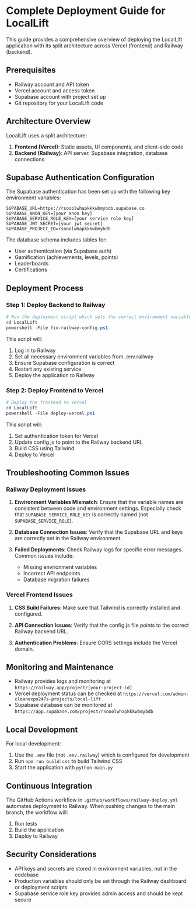 # Complete Deployment Guide for LocalLift

This guide provides a comprehensive overview of deploying the LocalLift application with its split architecture across Vercel (frontend) and Railway (backend).

## Prerequisites

- Railway account and API token
- Vercel account and access token
- Supabase account with project set up
- Git repository for your LocalLift code

## Architecture Overview

LocalLift uses a split architecture:

1. **Frontend (Vercel)**: Static assets, UI components, and client-side code
2. **Backend (Railway)**: API server, Supabase integration, database connections

## Supabase Authentication Configuration

The Supabase authentication has been set up with the following key environment variables:

```
SUPABASE_URL=https://rsooolwhapkkkwbmybdb.supabase.co
SUPABASE_ANON_KEY=[your anon key]
SUPABASE_SERVICE_ROLE_KEY=[your service role key] 
SUPABASE_JWT_SECRET=[your jwt secret]
SUPABASE_PROJECT_ID=rsooolwhapkkkwbmybdb
```

The database schema includes tables for:
- User authentication (via Supabase auth)
- Gamification (achievements, levels, points)
- Leaderboards
- Certifications

## Deployment Process

### Step 1: Deploy Backend to Railway

```powershell
# Run the deployment script which sets the correct environment variables and deploys to Railway
cd LocalLift
powershell -File fix-railway-config.ps1
```

This script will:
1. Log in to Railway
2. Set all necessary environment variables from .env.railway
3. Ensure Supabase configuration is correct
4. Restart any existing service
5. Deploy the application to Railway

### Step 2: Deploy Frontend to Vercel

```powershell
# Deploy the frontend to Vercel
cd LocalLift
powershell -File deploy-vercel.ps1
```

This script will:
1. Set authentication token for Vercel
2. Update config.js to point to the Railway backend URL
3. Build CSS using Tailwind
4. Deploy to Vercel

## Troubleshooting Common Issues

### Railway Deployment Issues

1. **Environment Variables Mismatch**: Ensure that the variable names are consistent between code and environment settings. Especially check that `SUPABASE_SERVICE_ROLE_KEY` is correctly named (not `SUPABASE_SERVICE_ROLE`).

2. **Database Connection Issues**: Verify that the Supabase URL and keys are correctly set in the Railway environment.

3. **Failed Deployments**: Check Railway logs for specific error messages. Common issues include:
   - Missing environment variables
   - Incorrect API endpoints
   - Database migration failures

### Vercel Frontend Issues

1. **CSS Build Failures**: Make sure that Tailwind is correctly installed and configured.

2. **API Connection Issues**: Verify that the config.js file points to the correct Railway backend URL.

3. **Authentication Problems**: Ensure CORS settings include the Vercel domain.

## Monitoring and Maintenance

- Railway provides logs and monitoring at `https://railway.app/project/[your-project-id]`
- Vercel deployment status can be checked at `https://vercel.com/admin-cleanexpo247s-projects/local-lift`
- Supabase database can be monitored at `https://app.supabase.com/project/rsooolwhapkkkwbmybdb`

## Local Development

For local development:

1. Use the `.env` file (not `.env.railway`) which is configured for development
2. Run `npm run build:css` to build Tailwind CSS
3. Start the application with `python main.py`

## Continuous Integration

The GitHub Actions workflow in `.github/workflows/railway-deploy.yml` automates deployment to Railway. When pushing changes to the main branch, the workflow will:

1. Run tests
2. Build the application
3. Deploy to Railway

## Security Considerations

- API keys and secrets are stored in environment variables, not in the codebase
- Production variables should only be set through the Railway dashboard or deployment scripts
- Supabase service role key provides admin access and should be kept secure
